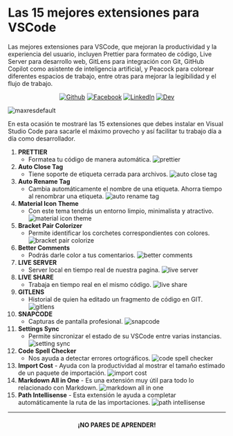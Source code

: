 # Las 15 mejores extensiones para VSCode


<p>
 Las mejores extensiones para VSCode, que mejoran la productividad y la experiencia del usuario, incluyen Prettier para formateo de código, Live Server para desarrollo web, GitLens para integración con Git, GitHub Copilot como asistente de inteligencia artificial, y Peacock para colorear diferentes espacios de trabajo, entre otras para mejorar la legibilidad y el flujo de trabajo.
</p>
<p align="center">
 <a href="https://github.com/gdcodev" target="_blank"><img alt="Github" src="https://img.shields.io/badge/GitHub-%2312100E.svg?&style=for-the-badge&logo=Github&logoColor=white" /></a> <a href="https://www.facebook.com/gdcode7" target="_blank"><img alt="Facebook" src="https://img.shields.io/badge/facebook-%231DA1F2.svg?&style=for-the-badge&logo=facebook&logoColor=white" /></a> <a href="https://www.linkedin.com/in/gastondanielsen/" target="_blank"><img alt="LinkedIn" src="https://img.shields.io/badge/linkedin-%230077B5.svg?&style=for-the-badge&logo=linkedin&logoColor=white" /></a> <a href="https://dev.to/gdcodev" target="_blank"><img alt="Dev" src="https://img.shields.io/badge/Dev-%2312100E.svg?&style=for-the-badge&logo=dev.to&logoColor=white" /></a>
</p>

![maxresdefault](https://github.com/user-attachments/assets/cadf0cc0-192f-403f-b3d3-f9983561fad5)


En esta ocasión te mostraré las 15 extensiones que debes instalar en Visual Studio Code para sacarle el máximo  provecho y así facilitar tu trabajo día a día como desarrollador.

1. **PRETTIER** 
   - Formatea tu código de manera automática.
![prettier](https://dev-to-uploads.s3.amazonaws.com/uploads/articles/xrj79eby083lkhs95ouc.png)
2. **Auto Close Tag**
    - Tiene soporte de etiqueta cerrada para archivos.
![auto close tag](https://dev-to-uploads.s3.amazonaws.com/uploads/articles/1gn7g00dahciou56f9le.png)
3. **Auto Rename Tag**
    - Cambia automáticamente el nombre de una etiqueta. Ahorra tiempo al renombrar una etiqueta.
![auto rename tag](https://dev-to-uploads.s3.amazonaws.com/uploads/articles/5dtk9347wl9eab3z5hrj.png)
4. **Material Icon Theme**
    - Con este tema tendrás un entorno limpio, minimalista y atractivo.
![material icon theme](https://dev-to-uploads.s3.amazonaws.com/uploads/articles/cvjsxf422hme9h2m8iga.png)
5. **Bracket Pair Colorizer**
    - Permite identificar los corchetes correspondientes con colores.
![bracket pair colorize](https://dev-to-uploads.s3.amazonaws.com/uploads/articles/e17f3tfgcibr9j1r8kx7.png)
6. **Better Comments**
    -  Podrás darle color a tus comentarios.
![better comments](https://dev-to-uploads.s3.amazonaws.com/uploads/articles/p6fs2x2pgzc2ovf0fze1.png)
7. **LIVE SERVER**
    - Server local en tiempo real de nuestra pagina.
![live server](https://dev-to-uploads.s3.amazonaws.com/uploads/articles/jk6qvu52v6l6c042jeoe.png)
8. **LIVE SHARE**
    - Trabaja en tiempo real en el mismo código.
![live share](https://dev-to-uploads.s3.amazonaws.com/uploads/articles/r80dm836cmodtj3gb7a8.png)
9. **GITLENS**
    - Historial de quien ha editado un fragmento de código en GIT.
![gitlens](https://dev-to-uploads.s3.amazonaws.com/uploads/articles/zjya8m94q1ls0demzifm.png)
10. **SNAPCODE**
     - Capturas de pantalla profesional.
![snapcode](https://dev-to-uploads.s3.amazonaws.com/uploads/articles/bd4mdxf9w14jhqk4ak8z.png)
11. **Settings Sync**
    - Permite sincronizar el estado de su VSCode entre varias instancias.
![setting sync](https://dev-to-uploads.s3.amazonaws.com/uploads/articles/90ttm86as5kz6gtfjobf.png)
12. **Code Spell Checker**
    - Nos ayuda a detectar errores ortográficos.
![code spell checker](https://dev-to-uploads.s3.amazonaws.com/uploads/articles/xef7oo534aq9d6wktxz3.png)
13.  **Import Cost**
    - Ayuda con la productividad al mostrar el tamaño estimado de un paquete de importación.
![import cost](https://dev-to-uploads.s3.amazonaws.com/uploads/articles/hwq5q9wpoxu9lwe9i0zi.png)
14.  **Markdown All in One**
    - Es una extensión muy útil para todo lo relacionado con Markdown.
![markdown all in one](https://dev-to-uploads.s3.amazonaws.com/uploads/articles/vwq8jrtnt21h3siu6e9z.png)
15.  **Path Intellisense**
    - Esta extensión le ayuda a completar automáticamente la ruta de las importaciones.
![path intellisense](https://dev-to-uploads.s3.amazonaws.com/uploads/articles/z7nwpy6chaltw7v2ehny.png)

---

<h4 align="center"><strong>¡NO PARES DE APRENDER!</strong></h4>
